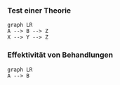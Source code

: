 ### Test einer Theorie
```mermaid
graph LR
A --> B --> Z
X --> Y --> Z
```

### Effektivität von Behandlungen
```mermaid
graph LR
A --> B
```
